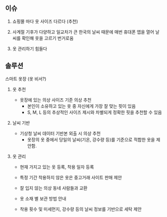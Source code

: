 ## 이슈

1. 쇼핑몰 마다 옷 사이즈 다르다 (추천)

2. 사계절 기후가 다양하고 일교차가 큰 한국의 날씨 때문에 매번 휴대폰 앱을 열어 날씨를 확인해 옷을 고르기 번거로움

3. 옷 관리하기 힘들다



## 솔루션

스마트 옷장 (옷 비서?)

1. 옷 추천
   * 옷장에 있는 의상 사이즈 기준 의상 추천
     * 본인이 소유하고 있는 옷 중 자신에게 가장 잘 맞는 핏이 있음
     * S, M, L 등의 추상적인 사이즈 제시와 차별되게 정확한 핏을 추천할 수 있음



2. 날씨 기반
   * 기상청 날씨 데이터 기반본 외출 시 의상 추천
     * 옷장의 옷 중에서 당일의 날씨(기온, 강수량 등)를 기준으로 적합한 옷을 제안함.



3. 옷 관리

   * 현재 가지고 있는 옷 등록, 착용 일자 등록

   * 특정 기간 착용하지 않은 옷은 중고거래 사이트 판매 제안

   * 잘 입지 않는 의상 동네 사람들과 교환

   * 옷 소재 별 보관 방법 안내

   * 착용 횟수 및 미세먼지, 강수량 등의 날씨 정보를 기반으로 세탁 제안